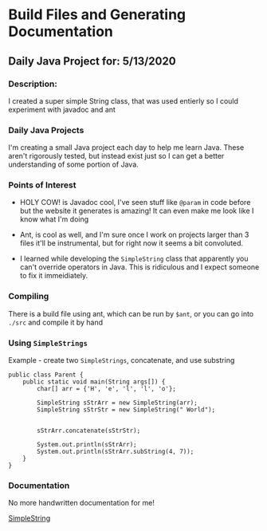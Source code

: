 # Build Files and Generating Documentation
## Daily Java Project for: 5/13/2020

### Description:

I created a super simple String class, that was used entierly so I could experiment with javadoc and ant

### Daily Java Projects
I'm creating a small Java project each day to help me learn Java. These aren't rigorously tested, but instead exist just so I can get a better understanding of some portion of Java.

### Points of Interest

+ HOLY COW! is Javadoc cool, I've seen stuff like `@param` in code before but the website it generates is amazing! It can even make me look like I know what I'm doing

+ Ant, is cool as well, and I'm sure once I work on projects larger than 3 files it'll be instrumental, but for right now it seems a bit convoluted.

+ I learned while developing the `SimpleString` class that apparently you can't override operators in Java. This is ridiculous and I expect someone to fix it immeidiately.

### Compiling

There is a build file using ant, which can be run by `$ant`, or you can go into `./src` and compile it by hand

### Using `SimpleStrings`
Example - create two `SimpleStrings`, concatenate, and use substring

```
public class Parent {
	public static void main(String args[]) {
		char[] arr = {'H', 'e', 'l', 'l', 'o'};

		SimpleString sStrArr = new SimpleString(arr);
		SimpleString sStrStr = new SimpleString(" World");


		sStrArr.concatenate(sStrStr);

		System.out.println(sStrArr);
		System.out.println(sStrArr.subString(4, 7));
	}
}

```

### Documentation

No more handwritten documentation for me!

[SimpleString](/docs/SimpleString.html)